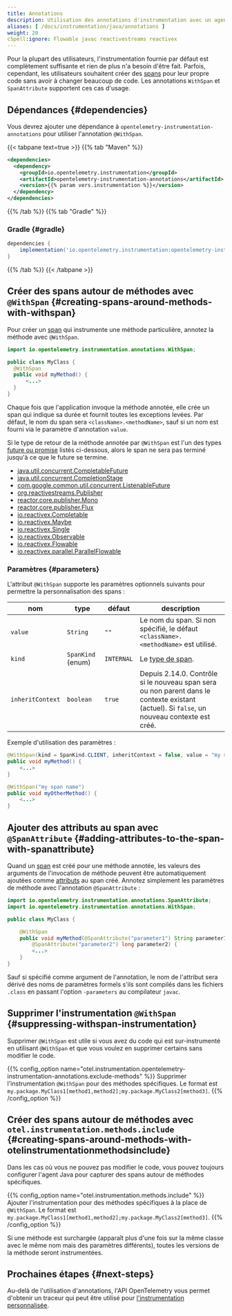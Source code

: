 ```yaml
---
title: Annotations
description: Utilisation des annotations d'instrumentation avec un agent Java.
aliases: [ /docs/instrumentation/java/annotations ]
weight: 20
cSpell:ignore: Flowable javac reactivestreams reactivex
---
```


Pour la plupart des utilisateurs, l'instrumentation fournie par défaut est
complètement suffisante et rien de plus n'a besoin d'être fait. Parfois,
cependant, les utilisateurs souhaitent créer des
[spans](/docs/concepts/signals/traces/#spans) pour leur propre code sans avoir à
changer beaucoup de code. Les annotations `WithSpan` et `SpanAttribute`
supportent ces cas d'usage.

## Dépendances {#dependencies}

Vous devrez ajouter une dépendance à `opentelemetry-instrumentation-annotations`
pour utiliser l'annotation `@WithSpan`.

{{< tabpane text=true >}} {{% tab "Maven" %}}

```xml
<dependencies>
  <dependency>
    <groupId>io.opentelemetry.instrumentation</groupId>
    <artifactId>opentelemetry-instrumentation-annotations</artifactId>
    <version>{{% param vers.instrumentation %}}</version>
  </dependency>
</dependencies>
```

{{% /tab %}} {{% tab "Gradle" %}}

### Gradle {#gradle}

```groovy
dependencies {
    implementation('io.opentelemetry.instrumentation:opentelemetry-instrumentation-annotations:{{% param vers.instrumentation %}}')
}
```

{{% /tab %}} {{< /tabpane >}}

## Créer des spans autour de méthodes avec `@WithSpan` {#creating-spans-around-methods-with-withspan}

Pour créer un [span](/docs/concepts/signals/traces/#spans) qui instrumente une
méthode particulière, annotez la méthode avec `@WithSpan`.

```java
import io.opentelemetry.instrumentation.annotations.WithSpan;

public class MyClass {
  @WithSpan
  public void myMethod() {
      <...>
  }
}
```

Chaque fois que l'application invoque la méthode annotée, elle crée un span qui
indique sa durée et fournit toutes les exceptions levées. Par défaut, le nom du
span sera `<className>.<methodName>`, sauf si un nom est fourni via le paramètre
d'annotation `value`.

Si le type de retour de la méthode annotée par `@WithSpan` est l'un des types
[future ou promise](https://en.wikipedia.org/wiki/Futures_and_promises) listés
ci-dessous, alors le span ne sera pas terminé jusqu'à ce que le future se
termine.

- [java.util.concurrent.CompletableFuture](https://docs.oracle.com/javase/8/docs/api/java/util/concurrent/CompletableFuture.html)
- [java.util.concurrent.CompletionStage](https://docs.oracle.com/javase/8/docs/api/java/util/concurrent/CompletionStage.html)
- [com.google.common.util.concurrent.ListenableFuture](https://guava.dev/releases/10.0/api/docs/com/google/common/util/concurrent/ListenableFuture.html)
- [org.reactivestreams.Publisher](https://www.reactive-streams.org/reactive-streams-1.0.1-javadoc/org/reactivestreams/Publisher.html)
- [reactor.core.publisher.Mono](https://projectreactor.io/docs/core/release/api/reactor/core/publisher/Mono.html)
- [reactor.core.publisher.Flux](https://projectreactor.io/docs/core/release/api/reactor/core/publisher/Flux.html)
- [io.reactivex.Completable](https://reactivex.io/RxJava/2.x/javadoc/index.html?io/reactivex/Completable.html)
- [io.reactivex.Maybe](https://reactivex.io/RxJava/2.x/javadoc/index.html?io/reactivex/Maybe.html)
- [io.reactivex.Single](https://reactivex.io/RxJava/2.x/javadoc/index.html?io/reactivex/Single.html)
- [io.reactivex.Observable](https://reactivex.io/RxJava/2.x/javadoc/index.html?io/reactivex/Observable.html)
- [io.reactivex.Flowable](https://reactivex.io/RxJava/2.x/javadoc/index.html?io/reactivex/Flowable.html)
- [io.reactivex.parallel.ParallelFlowable](https://reactivex.io/RxJava/2.x/javadoc/index.html?io/reactivex/parallel/ParallelFlowable.html)

### Paramètres {#parameters}

L'attribut `@WithSpan` supporte les paramètres optionnels suivants pour
permettre la personnalisation des spans :

| nom              | type                                 | défaut     | description                                                                                                                                                                                                                                    |
| ---------------- | ------------------------------------ | ---------- | ---------------------------------------------------------------------------------------------------------------------------------------------------------------------------------------------------------------------------------------------- |
| `value`          | `String`                             | `""`       | Le nom du span. Si non spécifié, le défaut `<className>.<methodName>` est utilisé.                                                                                                                             |
| `kind`           | `SpanKind` (enum) | `INTERNAL` | Le [type de span](/docs/specs/otel/trace/api/#spankind).                                                                                                                                                                       |
| `inheritContext` | `boolean`                            | `true`     | Depuis 2.14.0. Contrôle si le nouveau span sera ou non parent dans le contexte existant (actuel). Si `false`, un nouveau contexte est créé. |

Exemple d'utilisation des paramètres :

```java
@WithSpan(kind = SpanKind.CLIENT, inheritContext = false, value = "my span name")
public void myMethod() {
    <...>
}

@WithSpan("my span name")
public void myOtherMethod() {
    <...>
}
```

## Ajouter des attributs au span avec `@SpanAttribute` {#adding-attributes-to-the-span-with-spanattribute}

Quand un [span](/docs/concepts/signals/traces/#spans) est créé pour une méthode
annotée, les valeurs des arguments de l'invocation de méthode peuvent être
automatiquement ajoutées comme
[attributs](/docs/concepts/signals/traces/#attributes) au span créé. Annotez
simplement les paramètres de méthode avec l'annotation `@SpanAttribute` :

```java
import io.opentelemetry.instrumentation.annotations.SpanAttribute;
import io.opentelemetry.instrumentation.annotations.WithSpan;

public class MyClass {

    @WithSpan
    public void myMethod(@SpanAttribute("parameter1") String parameter1,
        @SpanAttribute("parameter2") long parameter2) {
        <...>
    }
}
```

Sauf si spécifié comme argument de l'annotation, le nom de l'attribut sera
dérivé des noms de paramètres formels s'ils sont compilés dans les fichiers
`.class` en passant l'option `-parameters` au compilateur `javac`.

## Supprimer l'instrumentation `@WithSpan` {#suppressing-withspan-instrumentation}

Supprimer `@WithSpan` est utile si vous avez du code qui est sur-instrumenté en
utilisant `@WithSpan` et que vous voulez en supprimer certains sans modifier le
code.

{{% config_option
name="otel.instrumentation.opentelemetry-instrumentation-annotations.exclude-methods" %}} Supprimer
l'instrumentation `@WithSpan` pour des méthodes spécifiques. Le format est
`my.package.MyClass1[method1,method2];my.package.MyClass2[method3]`.
{{% /config_option %}}

## Créer des spans autour de méthodes avec `otel.instrumentation.methods.include` {#creating-spans-around-methods-with-otelinstrumentationmethodsinclude}

Dans les cas où vous ne pouvez pas modifier le code, vous pouvez toujours
configurer l'agent Java pour capturer des spans autour de méthodes spécifiques.

{{% config_option name="otel.instrumentation.methods.include" %}} Ajouter
l'instrumentation pour des méthodes spécifiques à la place de `@WithSpan`. Le
format est `my.package.MyClass1[method1,method2];my.package.MyClass2[method3]`. {{%
/config_option %}}

Si une méthode est surchargée (apparaît plus d'une fois sur la même classe avec
le même nom mais des paramètres différents), toutes les versions de la méthode
seront instrumentées.

## Prochaines étapes {#next-steps}

Au-delà de l'utilisation d'annotations, l'API OpenTelemetry vous permet
d'obtenir un traceur qui peut être utilisé pour
[l'instrumentation personnalisée](../api).
